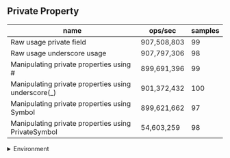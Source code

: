 ## Private Property

|name|ops/sec|samples|
|-|-|-|
|Raw usage private field|907,508,803|99|
|Raw usage underscore usage|907,797,306|98|
|Manipulating private properties using #|899,691,396|99|
|Manipulating private properties using underscore(_)|901,372,432|100|
|Manipulating private properties using Symbol|899,621,662|97|
|Manipulating private properties using PrivateSymbol|54,603,259|98|


<details>
<summary>Environment</summary>

* __Machine:__ linux x64 | 4 vCPUs | 15.2GB Mem
* __Run:__ Fri May 03 2024 23:24:16 GMT+0000 (Coordinated Universal Time)
</details>

<!--
{"environment":{"platform":"linux","arch":"x64","cpus":4,"totalMemory":15.245216369628906},"benchmarks":[{"name":"Raw usage private field","opsSec":907508803.1715462,"samples":6},{"name":"Raw usage underscore usage","opsSec":907797305.7696706,"samples":6},{"name":"Manipulating private properties using #","opsSec":899691395.5745401,"samples":8},{"name":"Manipulating private properties using underscore(_)","opsSec":901372431.5820291,"samples":8},{"name":"Manipulating private properties using Symbol","opsSec":899621662.2992079,"samples":9},{"name":"Manipulating private properties using PrivateSymbol","opsSec":54603259.30518715,"samples":7}]}-->
